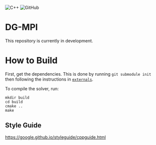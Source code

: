 ![C++](https://img.shields.io/badge/C%2B%2B-17-blue)
![GitHub](https://img.shields.io/github/license/IhmeGroup/DG-MPI)


# DG-MPI

This repository is currently in development.

# How to Build
First, get the dependencies. This is done by running
    ```
    git submodule init
    ```
then following the instructions in [`externals`](https://github.com/IhmeGroup/DG-MPI/tree/main/externals).

To compile the solver, run:
```
mkdir build
cd build
cmake ..
make
```

## Style Guide
https://google.github.io/styleguide/cppguide.html
